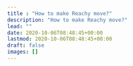 ```yaml
---
title : "How to make Reachy move?"
description: "How to make Reachy move?"
lead: ""
date: 2020-10-06T08:48:45+00:00
lastmod: 2020-10-06T08:48:45+00:00
draft: false
images: []
---
```


